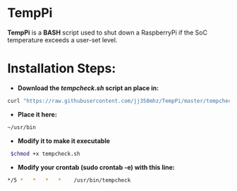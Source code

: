 TempPi
======

**TempPi** is a **BASH** script used to shut down a RaspberryPi if the SoC temperature exceeds a user-set level.

# Installation Steps:

* **Download the *tempcheck.sh* script an place in:**

```bash
curl "https://raw.githubusercontent.com/jj358mhz/TempPi/master/tempcheck.sh" -o tempcheck.sh
```

* **Place it here:**

```bash
~/usr/bin
```

* **Modify it to make it executable**

```bash
 $chmod +x tempcheck.sh
```

* **Modify your crontab (sudo crontab -e) with this line:**

```bash
*/5 *   *   *   *    /usr/bin/tempcheck
```
